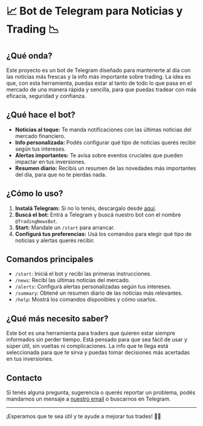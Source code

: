 # 📈 Bot de Telegram para Noticias y Trading 📉

## ¿Qué onda?

Este proyecto es un bot de Telegram diseñado para mantenerte al día con las noticias más frescas y la info más importante sobre trading. La idea es que, con esta herramienta, puedas estar al tanto de todo lo que pasa en el mercado de una manera rápida y sencilla, para que puedas tradear con más eficacia, seguridad y confianza.

## ¿Qué hace el bot?

- **Noticias al toque:** Te manda notificaciones con las últimas noticias del mercado financiero.
- **Info personalizada:** Podés configurar qué tipo de noticias querés recibir según tus intereses.
- **Alertas importantes:** Te avisa sobre eventos cruciales que pueden impactar en tus inversiones.
- **Resumen diario:** Recibís un resumen de las novedades más importantes del día, para que no te pierdas nada.

## ¿Cómo lo uso?

1. **Instalá Telegram:** Si no lo tenés, descargalo desde [aquí](https://telegram.org/).
2. **Buscá el bot:** Entrá a Telegram y buscá nuestro bot con el nombre `@TradingNewsBot`.
3. **Start:** Mandale un `/start` para arrancar.
4. **Configurá tus preferencias:** Usá los comandos para elegir qué tipo de noticias y alertas querés recibir.

## Comandos principales

- `/start`: Iniciá el bot y recibí las primeras instrucciones.
- `/news`: Recibí las últimas noticias del mercado.
- `/alerts`: Configurá alertas personalizadas según tus intereses.
- `/summary`: Obtené un resumen diario de las noticias más relevantes.
- `/help`: Mostrá los comandos disponibles y cómo usarlos.

## ¿Qué más necesito saber?

Este bot es una herramienta para traders que quieren estar siempre informados sin perder tiempo. Está pensado para que sea fácil de usar y súper útil, sin vueltas ni complicaciones. La info que te llega está seleccionada para que te sirva y puedas tomar decisiones más acertadas en tus inversiones.

## Contacto

Si tenés alguna pregunta, sugerencia o querés reportar un problema, podés mandarnos un mensaje a [nuestro email](mailto:soporte@tradingnewsbot.com) o buscarnos en Telegram.

---

¡Esperamos que te sea útil y te ayude a mejorar tus trades! 🚀💸
